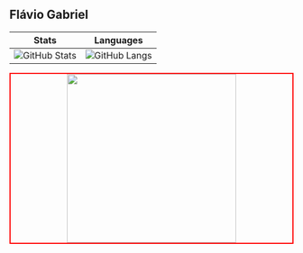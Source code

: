 ## Flávio Gabriel
| Stats                                     | Languages                   |
|--------------------------------------------------|---------------------------------------|
| ![GitHub Stats](https://github-readme-stats.vercel.app/api?username=FlavioGabrielB&show_icons=true&theme=aura) | ![GitHub Langs](https://github-readme-stats.vercel.app/api/top-langs/?username=FlavioGabrielB&theme=aura) |
<div align="center" style="border: 2px solid red;">
  <img src="https://media.giphy.com/media/FKGqMd25QoAY1J51LM/giphy.gif" width="300"/>
<div>

